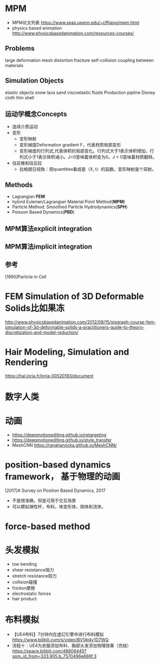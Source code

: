 # 

# MPM
- MPM论文列表 https://www.seas.upenn.edu/~cffjiang/mpm.html
- physics based animation http://www.physicsbasedanimation.com/resources-courses/

## Problems
large deformation
mesh distortion
fracture
self-collision
coupling between materials

## Simulation Objects
elastic objects
snow
lava
sand
viscoelastic fluids
Production pipline Disney
cloth
thin shell

## 运动学概念Concepts
- 连续介质运动
- 变形
  - 变形映射
  - 变形梯度Deformation gradient F，代表材质局部变形
  - 变形梯度的行列式,代表体积的局部变化。行列式大于1表示体积增加，行列式小于1表示体积减小。J=0意味着体积变为0。J < 0意味着材质翻转。
- 往前推和往后拉
  - 拉格朗日视角：把quantities看成是（X, t）的函数。变形映射是个双射。
  


## Methods
- Lagrangian **FEM**
- hybrid Eulerian/Lagrangian Material Point Method(**MPM**)
- Particle Method: Smoothed Particle Hydrodynamics(**SPH**)
- Poisson Based Dynamics(**PBD**)


## MPM算法explicit integration

## MPM算法implicit integration

## 参考
[1995]Particle in Cell

# FEM Simulation of 3D Deformable Solids比如果冻
http://www.physicsbasedanimation.com/2012/08/15/siggraph-course-fem-simulation-of-3d-deformable-solids-a-practitioners-guide-to-theory-discretization-and-model-reduction/

# Hair Modeling, Simulation and Rendering
https://hal.inria.fr/inria-00520193/document

# 数字人类


# 动画
- https://deepmotionediting.github.io/retargeting
- https://deepmotionediting.github.io/style_transfer
- MeshCNN https://ranahanocka.github.io/MeshCNN/

# position-based dynamics framework， 基于物理的动画
[2017]A Survey on Position Based Dynamics, 2017
- 不是很准确，但是可用于交互场景
- 可以模拟弹性杆，布料，体变形体，刚体和流体。


# force-based method


# 头发模拟
- low bending
- shear resistance阻力
- stretch resistance阻力
- collision碰撞
- friction摩擦
- electrostatic forces
- hair product







# 布料模拟
- 【UE4布料】7分钟内在虚幻引擎中进行布料模拟 https://www.bilibili.com/s/video/BV1At4y1D7WQ
- 流程十：UE4为衣服添加布料、胸部头发添加物理效果（完结）https://space.bilibili.com/48806445?spm_id_from=333.905.b_7570496e666f.3




